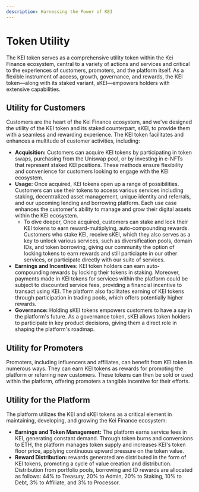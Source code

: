 ```yaml
---
description: Harnessing the Power of KEI
---
```


# Token Utility

The KEI token serves as a comprehensive utility token within the Kei Finance ecosystem, central to a variety of actions and services and critical to the experiences of customers, promoters, and the platform itself. As a flexible instrument of access, growth, governance, and rewards, the KEI token—along with its staked variant, sKEI—empowers holders with extensive capabilities.

## **Utility for Customers**

Customers are the heart of the Kei Finance ecosystem, and we've designed the utility of the KEI token and its staked counterpart, sKEI, to provide them with a seamless and rewarding experience. The KEI token facilitates and enhances a multitude of customer activities, including:

* **Acquisition:** Customers can acquire KEI tokens by participating in token swaps, purchasing from the Uniswap pool, or by investing in e-NFTs that represent staked KEI positions. These methods ensure flexibility and convenience for customers looking to engage with the KEI ecosystem.
* **Usage:** Once acquired, KEI tokens open up a range of possibilities. Customers can use their tokens to access various services including staking, decentralized asset management, unique identity and referrals, and our upcoming lending and borrowing platform. Each use case enhances the customer's ability to manage and grow their digital assets within the KEI ecosystem.
  * To dive deeper, Once acquired, customers can stake and lock their KEI tokens to earn reward-multiplying, auto-compounding rewards. Customers who stake KEI, receive sKEI, which they also serves as a key to unlock various services, such as diversification pools, domain IDs, and token borrowing, giving our community the option of locking tokens to earn rewards and still particiapte in our other services, or participate directly with our suite of services.
* **Earnings and Incentives:** KEI token holders can earn auto-compounding rewards by locking their tokens in staking. Moreover, payments made in KEI tokens for services within the platform could be subject to discounted service fees, providing a financial incentive to transact using KEI. The platform also facilitates earning of KEI tokens through participation in trading pools, which offers potentially higher rewards.
* **Governance:** Holding sKEI tokens empowers customers to have a say in the platform's future. As a governance token, sKEI allows token holders to participate in key product decisions, giving them a direct role in shaping the platform's roadmap.

## **Utility for Promoters**

Promoters, including influencers and affiliates, can benefit from KEI token in numerous ways. They can earn KEI tokens as rewards for promoting the platform or referring new customers. These tokens can then be sold or used within the platform, offering promoters a tangible incentive for their efforts.

## **Utility for the Platform**

The platform utilizes the KEI and sKEI tokens as a critical element in maintaining, developing, and growing the Kei Finance ecosystem:

* **Earnings and Token Management:** The platform earns service fees in KEI, generating constant demand. Through token burns and conversions to ETH, the platform manages token supply and increases KEI's token floor price, applying continuous upward pressure on the token value.
* **Reward Distribution:** rewards generated are distributed in the form of KEI tokens, promoting a cycle of value creation and distribution. Distribution from portfolio pools, borrowing and ID rewards are allocated as follows: 44% to Treasury, 20% to Admin, 20% to Staking, 10% to Debt, 3% to Affiliate, and 3% to Processor.

